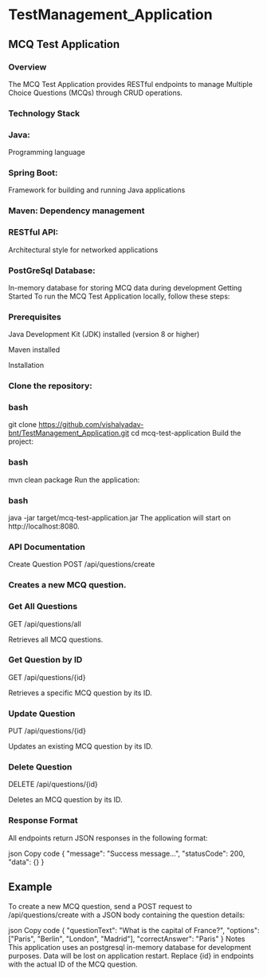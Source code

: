 # TestManagement_Application
## MCQ Test Application
### Overview

The MCQ Test Application provides RESTful endpoints to manage Multiple Choice Questions (MCQs) through CRUD operations.

### Technology Stack
### Java: 
Programming language
### Spring Boot: 
Framework for building and running Java applications
### Maven: Dependency management
### RESTful API: 
Architectural style for networked applications
### PostGreSql Database:
In-memory database for storing MCQ data during development
Getting Started
To run the MCQ Test Application locally, follow these steps:

### Prerequisites

Java Development Kit (JDK) installed (version 8 or higher)

Maven installed

Installation

### Clone the repository:

### bash
git clone  https://github.com/vishalyadav-bnt/TestManagement_Application.git
cd mcq-test-application
Build the project:

### bash
mvn clean package
Run the application:

### bash
java -jar target/mcq-test-application.jar
The application will start on http://localhost:8080.

### API Documentation
Create Question
POST /api/questions/create

### Creates a new MCQ question.

### Get All Questions
GET /api/questions/all

Retrieves all MCQ questions.

### Get Question by ID
GET /api/questions/{id}

Retrieves a specific MCQ question by its ID.

### Update Question
PUT /api/questions/{id}

Updates an existing MCQ question by its ID.

### Delete Question
DELETE /api/questions/{id}

Deletes an MCQ question by its ID.

### Response Format
All endpoints return JSON responses in the following format:

json
Copy code
{
  "message": "Success message...",
  "statusCode": 200,
  "data": {} 
}
## Example
To create a new MCQ question, send a POST request to /api/questions/create with a JSON body containing the question details:

json
Copy code
{
  "questionText": "What is the capital of France?",
  "options": ["Paris", "Berlin", "London", "Madrid"],
  "correctAnswer": "Paris"
}
Notes
This application uses an postgresql in-memory database for development purposes. Data will be lost on application restart.
Replace {id} in endpoints with the actual ID of the MCQ question.
